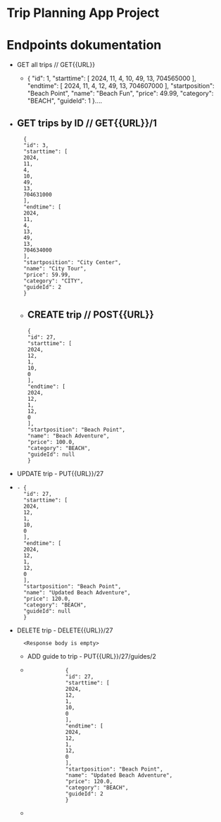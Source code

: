 # Trip Planning App Project

# Endpoints dokumentation

- GET all trips // GET{{URL}}

    -
        {
        "id": 1,
        "starttime": [
        2024,
        11,
        4,
        10,
        49,
        13,
        704565000
        ],
        "endtime": [
        2024,
        11,
        4,
        12,
        49,
        13,
        704607000
        ],
        "startposition": "Beach Point",
        "name": "Beach Fun",
        "price": 49.99,
        "category": "BEACH",
        "guideId": 1
        }....


- GET trips by ID // GET{{URL}}/1
  -
        {
        "id": 3,
        "starttime": [
        2024,
        11,
        4,
        10,
        49,
        13,
        704631000
        ],
        "endtime": [
        2024,
        11,
        4,
        13,
        49,
        13,
        704634000
        ],
        "startposition": "City Center",
        "name": "City Tour",
        "price": 59.99,
        "category": "CITY",
        "guideId": 2
        }

    - CREATE trip // POST{{URL}}
      -
          {
          "id": 27,
          "starttime": [
          2024,
          12,
          1,
          10,
          0
          ],
          "endtime": [
          2024,
          12,
          1,
          12,
          0
          ],
          "startposition": "Beach Point",
          "name": "Beach Adventure",
          "price": 100.0,
          "category": "BEACH",
          "guideId": null
          }
- UPDATE trip - PUT{{URL}}/27
-
      - {
        "id": 27,
        "starttime": [
        2024,
        12,
        1,
        10,
        0
        ],
        "endtime": [
        2024,
        12,
        1,
        12,
        0
        ],
        "startposition": "Beach Point",
        "name": "Updated Beach Adventure",
        "price": 120.0,
        "category": "BEACH",
        "guideId": null
        }
- DELETE trip - DELETE{{URL}}/27

        <Response body is empty>

  - ADD guide to trip - PUT{{URL}}/27/guides/2
  - 
                    {
                    "id": 27,
                    "starttime": [
                    2024,
                    12,
                    1,
                    10,
                    0
                    ],
                    "endtime": [
                    2024,
                    12,
                    1,
                    12,
                    0
                    ],
                    "startposition": "Beach Point",
                    "name": "Updated Beach Adventure",
                    "price": 120.0,
                    "category": "BEACH",
                    "guideId": 2
                    }
  - 
